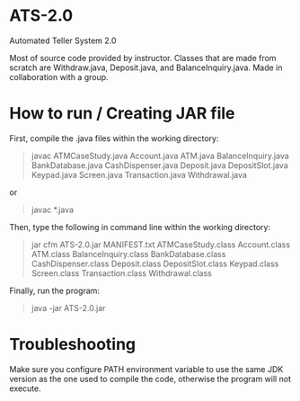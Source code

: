 # ATS-2.0
Automated Teller System 2.0

Most of source code provided by instructor. Classes that are made from scratch are Withdraw.java, Deposit.java, and BalanceInquiry.java. Made in collaboration with a group.

# How to run / Creating JAR file
First, compile the .java files within the working directory:
> javac ATMCaseStudy.java Account.java ATM.java BalanceInquiry.java BankDatabase.java CashDispenser.java Deposit.java DepositSlot.java Keypad.java Screen.java Transaction.java Withdrawal.java

or

> javac *.java

Then, type the following in command line within the working directory:
> jar cfm ATS-2.0.jar MANIFEST.txt ATMCaseStudy.class Account.class ATM.class BalanceInquiry.class BankDatabase.class CashDispenser.class Deposit.class DepositSlot.class Keypad.class Screen.class Transaction.class Withdrawal.class

Finally, run the program:
> java -jar ATS-2.0.jar

# Troubleshooting
Make sure you configure PATH environment variable to use the same JDK version as the one used to compile the code, otherwise the program will not execute.
